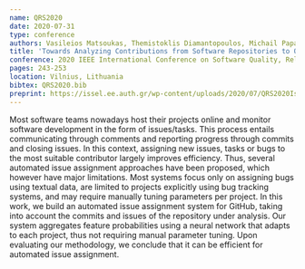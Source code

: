 ```yaml
---
name: QRS2020
date: 2020-07-31
type: conference
authors: Vasileios Matsoukas, Themistoklis Diamantopoulos, Michail Papamichail, and Andreas Symeonidis
title: 'Towards Analyzing Contributions from Software Repositories to Optimize Issue Assignment'
conference: 2020 IEEE International Conference on Software Quality, Reliability and Security (QRS)
pages: 243-253
location: Vilnius, Lithuania
bibtex: QRS2020.bib
preprint: https://issel.ee.auth.gr/wp-content/uploads/2020/07/QRS2020IssueAssignment.pdf
---
```


Most software teams nowadays host their projects online and monitor software development 
in the form of issues/tasks. This process entails communicating through comments and 
reporting progress through commits and closing issues. In this context, assigning new 
issues, tasks or bugs to the most suitable contributor largely improves efficiency. Thus, 
several automated issue assignment approaches have been proposed, which however have major 
limitations. Most systems focus only on assigning bugs using textual data, are limited to 
projects explicitly using bug tracking systems, and may require manually tuning parameters 
per project. In this work, we build an automated issue assignment system for GitHub, taking 
into account the commits and issues of the repository under analysis. Our system aggregates 
feature probabilities using a neural network that adapts to each project, thus not requiring 
manual parameter tuning. Upon evaluating our methodology, we conclude that it can be 
efficient for automated issue assignment.
